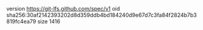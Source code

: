 version https://git-lfs.github.com/spec/v1
oid sha256:30af2142393202d8d359ddb4bd184240d9e67d7c3fa84f2824b7b3819fc4ea79
size 1416
